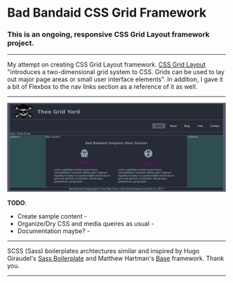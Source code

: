 # Bad Bandaid CSS Grid Framework

### This is an ongoing, responsive CSS Grid Layout framework project.
***
My attempt on creating CSS Grid Layout framework.  [CSS Grid Layout](https://developer.mozilla.org/en-US/docs/Web/CSS/CSS_Grid_Layout/Basic_Concepts_of_Grid_Layout) "introduces a two-dimensional grid system to CSS. Grids can be used to lay out major page areas or small user interface elements". In addition, I gave it a bit of Flexbox to the nav links section as a reference of it as well.
***
![Framework Snapshot](preview.png  "Thee Grid Yard Framework")

**TODO**:
- Create sample content -
- Organize/Dry CSS and media queires as usual -
- Documentation maybe? -

***
SCSS (Sass) boilerplates archtectures similar and inspired by Hugo Giraudel's [Sass Boilerplate](https://github.com/HugoGiraudel/sass-boilerplate) and Matthew Hartman's [Base](http://getbase.org/) framework. Thank you.

***
